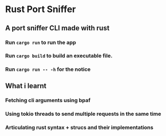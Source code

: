 # Rust Port Sniffer

## A port sniffer CLI made with rust

### Run `cargo run` to run the app
### Run `cargo build` to build an executable file. 

### Run `cargo run -- -h` for the notice 

## What i learnt

### Fetching cli arguments using bpaf
### Using tokio threads to send multiple requests in the same time
### Articulating rust syntax + strucs and their implementations